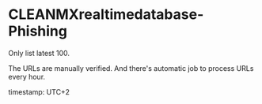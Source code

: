 # CLEANMXrealtimedatabase-Phishing

Only list latest 100.

The URLs are manually verified. 
And there's automatic job to process URLs every hour.

timestamp: UTC+2
